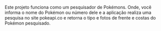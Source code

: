 Este projeto funciona como um pesquisador de Pokémons. Onde, você informa o nome do Pokémon ou número dele e a aplicação realiza uma pesquisa no site pokeapi.co e retorna o tipo e fotos de frente e costas do Pokémon pesquisado.
